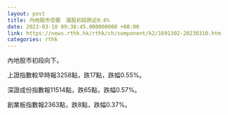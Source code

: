 ```yaml
---
layout: post
title: 內地股市受壓　滬股初段跌近0.6%
date: 2023-03-10 09:38:45.000000000 +08:00
link: https://news.rthk.hk/rthk/ch/component/k2/1691302-20230310.htm
categories: rthk
---
```


內地股市初段向下。

上證指數較早時報3258點，跌17點，跌幅0.55%。

深證成份指數報11514點，跌65點，跌幅0.57%。

創業板指數報2363點，跌8點，跌幅0.37%。
